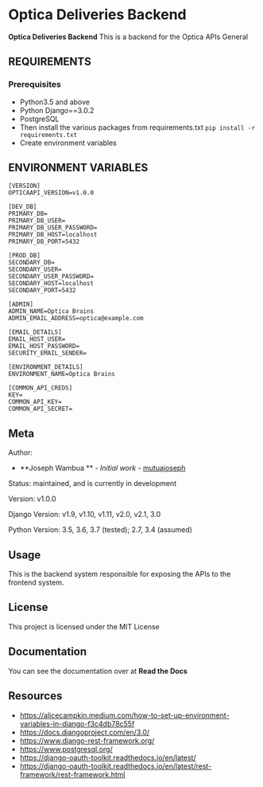 # Optica Deliveries Backend

**Optica Deliveries Backend** This is a backend for the Optica APIs General

## REQUIREMENTS
### Prerequisites
* Python3.5 and above
* Python Django==3.0.2
* PostgreSQL
* Then install the various packages from requirements.txt `pip install -r requirements.txt`
* Create environment variables

## ENVIRONMENT VARIABLES
```
[VERSION]
OPTICAAPI_VERSION=v1.0.0

[DEV_DB]
PRIMARY_DB=
PRIMARY_DB_USER=
PRIMARY_DB_USER_PASSWORD=
PRIMARY_DB_HOST=localhost
PRIMARY_DB_PORT=5432

[PROD_DB]
SECONDARY_DB=
SECONDARY_USER=
SECONDARY_USER_PASSWORD=
SECONDARY_HOST=localhost
SECONDARY_PORT=5432

[ADMIN]
ADMIN_NAME=Optica Brains
ADMIN_EMAIL_ADDRESS=optica@example.com

[EMAIL_DETAILS]
EMAIL_HOST_USER=
EMAIL_HOST_PASSWORD=
SECURITY_EMAIL_SENDER=

[ENVIRONMENT_DETAILS]
ENVIRONMENT_NAME=Optica Brains

[COMMON_API_CREDS]
KEY=
COMMON_API_KEY=
COMMON_API_SECRET=

```

Meta
----
Author:
   * **Joseph Wambua ** - *Initial work* - [mutuajoseph](https://github.com/mutuajoseph)


Status:
    maintained, and is currently in development

Version:
    v1.0.0

Django Version:
    v1.9, v1.10, v1.11, v2.0, v2.1, 3.0

Python Version:
    3.5, 3.6, 3.7 (tested); 2.7, 3.4 (assumed)



Usage
-----
This is the backend system responsible for exposing the APIs to the frontend system.

## License
This project is licensed under the MIT License

Documentation
-------------
You can see the documentation over at **Read the Docs**

Resources
-------------
* https://alicecampkin.medium.com/how-to-set-up-environment-variables-in-django-f3c4db78c55f
* https://docs.djangoproject.com/en/3.0/
* https://www.django-rest-framework.org/
* https://www.postgresql.org/
* https://django-oauth-toolkit.readthedocs.io/en/latest/
* https://django-oauth-toolkit.readthedocs.io/en/latest/rest-framework/rest-framework.html